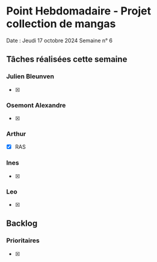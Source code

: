 # Point Hebdomadaire - Projet collection de mangas

Date : Jeudi 17 octobre 2024
Semaine n° 6

## Tâches réalisées cette semaine

### Julien Bleunven
- [x] 

### Osemont Alexandre
- [x] 

### Arthur
- [x] RAS

### Ines
- [x] 

### Leo
- [x] 

## Backlog

### Prioritaires

- [x] 





